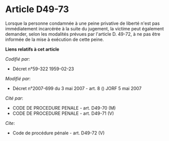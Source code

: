 # Article D49-73

Lorsque la personne condamnée à une peine privative de liberté n'est pas immédiatement incarcérée à la suite du jugement, la
victime peut également demander, selon les modalités prévues par l'article D. 49-72, à ne pas être informée de la mise à
exécution de cette peine.

**Liens relatifs à cet article**

_Codifié par_:

  - Décret n°59-322 1959-02-23

_Modifié par_:

  - Décret n°2007-699 du 3 mai 2007 - art. 8 () JORF 5 mai 2007

_Cité par_:

  - CODE DE PROCEDURE PENALE - art. D49-70 (M)
  - CODE DE PROCEDURE PENALE - art. D49-71 (V)

_Cite_:

  - Code de procédure pénale - art. D49-72 (V)
